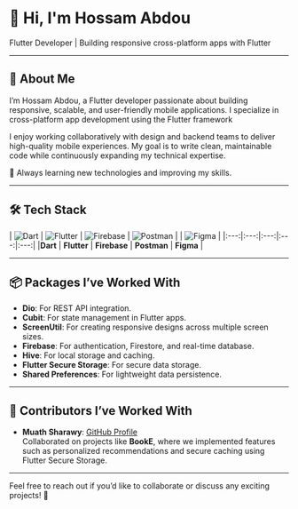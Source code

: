 # 👋 Hi, I'm Hossam Abdou

Flutter Developer | Building responsive cross-platform apps with Flutter  

---
## 🌟 **About Me**

I’m Hossam Abdou, a Flutter developer passionate about building responsive, scalable, and user-friendly mobile applications. I specialize in cross-platform app development using the Flutter framework

I enjoy working collaboratively with design and backend teams to deliver high-quality mobile experiences. My goal is to write clean, maintainable code while continuously expanding my technical expertise.

🚀 Always learning new technologies and improving my skills.

---
## 🛠 **Tech Stack**

|  ![Dart](https://img.shields.io/badge/Dart-0175C2?style=for-the-badge&logo=dart&logoColor=white) | ![Flutter](https://img.shields.io/badge/Flutter-02569B?style=for-the-badge&logo=flutter&logoColor=white) | ![Firebase](https://img.shields.io/badge/Firebase-FFCA28?style=for-the-badge&logo=firebase&logoColor=black) | ![Postman](https://img.shields.io/badge/Postman-FF6C37?style=for-the-badge&logo=postman&logoColor=white) | | ![Figma](https://img.shields.io/badge/Figma-F24E1E?style=for-the-badge&logo=figma&logoColor=white) |
|:---:|:---:|:---:|:---:|:---:|
|**Dart** | **Flutter** | **Firebase** | **Postman** | **Figma** |

---

## 📦 **Packages I’ve Worked With**
- **Dio**: For REST API integration.
- **Cubit**: For state management in Flutter apps.
- **ScreenUtil**: For creating responsive designs across multiple screen sizes.
- **Firebase**: For authentication, Firestore, and real-time database.
- **Hive**: For local storage and caching.
- **Flutter Secure Storage**: For secure data storage.
- **Shared Preferences**: For lightweight data persistence.

---

## 👥 **Contributors I’ve Worked With**
- **Muath Sharawy**: [GitHub Profile](https://github.com/muathsharawy99)  
  Collaborated on projects like **BookE**, where we implemented features such as personalized recommendations and secure caching using Flutter Secure Storage.

---

Feel free to reach out if you’d like to collaborate or discuss any exciting projects! 🚀

